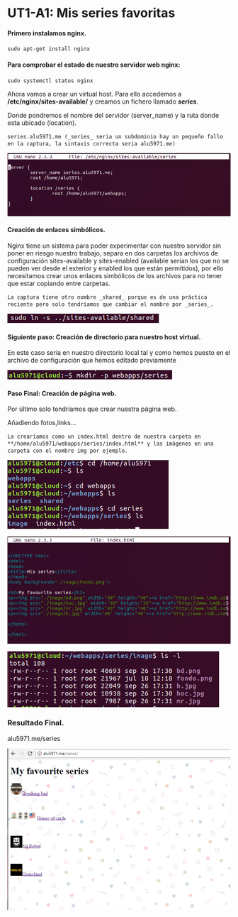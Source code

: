 # UT1-A1: Mis series favoritas

#### Primero instalamos nginx.

    sudo apt-get install nginx
#### Para comprobar el estado de nuestro servidor web nginx:
    sudo systemctl status nginx

Ahora vamos a crear un virtual host. Para ello accedemos a **/etc/nginx/sites-available/** y creamos un fichero llamado _**series**_.

Donde pondremos el nombre del servidor (server_name) y la ruta donde esta ubicado (location).

    series.alu5971.me (_series_ seria un subdominio hay un pequeño fallo en la captura, la sintaxis correcta seria alu5971.me)

![img](./img/2.png)

#### Creación de enlaces simbólicos.

Nginx tiene un sistema para poder experimentar con nuestro servidor sin poner en riesgo nuestro trabajo, separa en dos carpetas los archivos de configuración sites-available y sites-enabled (available serían los que no se pueden ver desde el exterior y enabled los que están permitidos), por ello necesitamos crear unos enlaces simbólicos de los archivos para no tener que estar copiando entre carpetas.

    La captura tiene otro nombre _shared_ porque es de una práctica reciente pero solo tendríamos que cambiar el nombre por _series_.

![img](./img/5.png)





#### Siguiente paso: Creación de directorio para nuestro host virtual.

En este caso seria en nuestro directorio local tal y como hemos puesto en el archivo de configuración que hemos editado previamente

![img](./img/1.png)

#### Paso Final: Creación de página web.

Por último solo tendríamos que crear nuestra página web.

Añadiendo fotos,links...

    La crearíamos como un index.html dentro de nuestra carpeta en **/home/alu5971/webapps/series/index.html** y las imágenes en una carpeta con el nombre img por ejemplo.

![img](./img/html1.png)


![img](./img/html2.png)


![img](./img/html3.png)

### Resultado Final.

alu5971.me/series

![img](./img/resultadofinal.png)
